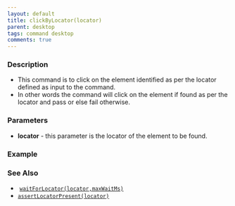 ```yaml
---
layout: default
title: clickByLocator(locator)
parent: desktop
tags: command desktop
comments: true
---
```


### Description

- This command is to click on the element identified as per the locator defined as input to the command.
- In other words the command will click on the element if found as per the locator and pass or else fail otherwise.

### Parameters

- **locator** -  this parameter is the locator of the element to be found.

### Example


### See Also

-  [`waitForLocator(locator,maxWaitMs)`](waitForLocator(locator,maxWaitMs))
- [`assertLocatorPresent(locator)`](assertLocatorPresent(locator))